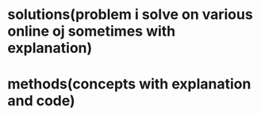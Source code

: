 # solutions(problem i solve on various online oj sometimes with explanation)
# methods(concepts with explanation and code) 
